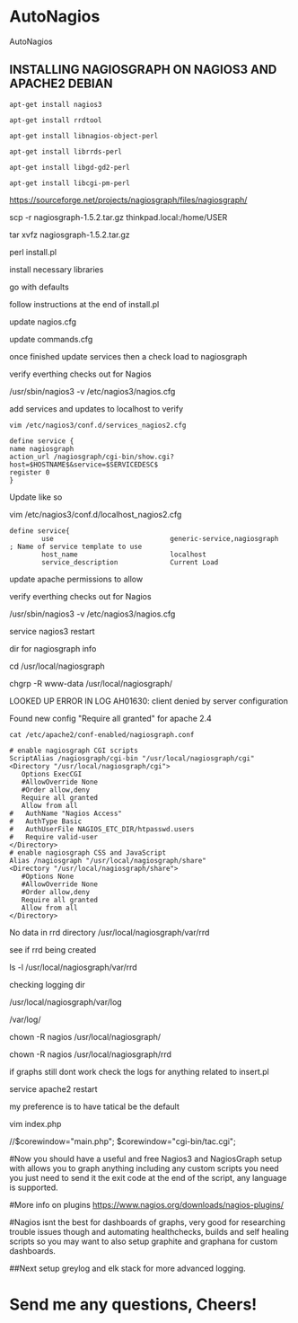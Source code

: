 # AutoNagios

AutoNagios

## INSTALLING NAGIOSGRAPH ON NAGIOS3 AND APACHE2 DEBIAN

```
apt-get install nagios3

apt-get install rrdtool

apt-get install libnagios-object-perl

apt-get install librrds-perl

apt-get install libgd-gd2-perl

apt-get install libcgi-pm-perl
```

https://sourceforge.net/projects/nagiosgraph/files/nagiosgraph/

scp -r nagiosgraph-1.5.2.tar.gz thinkpad.local:/home/USER

tar xvfz nagiosgraph-1.5.2.tar.gz

perl install.pl

install necessary libraries

go with defaults

follow instructions at the end of install.pl

update nagios.cfg

update commands.cfg

once finished update services then a check load to nagiosgraph

verify everthing checks out for Nagios

/usr/sbin/nagios3 -v /etc/nagios3/nagios.cfg


add services and updates to localhost to verify

```
vim /etc/nagios3/conf.d/services_nagios2.cfg

define service {
name nagiosgraph
action_url /nagiosgraph/cgi-bin/show.cgi?host=$HOSTNAME$&service=$SERVICEDESC$
register 0
}
```

Update like so 

vim /etc/nagios3/conf.d/localhost_nagios2.cfg

```
define service{
        use                             generic-service,nagiosgraph       ; Name of service template to use
        host_name                       localhost
        service_description             Current Load
```

update apache permissions to allow

verify everthing checks out for Nagios

/usr/sbin/nagios3 -v /etc/nagios3/nagios.cfg

service nagios3 restart

dir for nagiosgraph info

cd /usr/local/nagiosgraph

chgrp -R www-data /usr/local/nagiosgraph/

LOOKED UP ERROR IN LOG
AH01630: client denied by server configuration

Found new config "Require all granted" for apache 2.4


```
cat /etc/apache2/conf-enabled/nagiosgraph.conf

# enable nagiosgraph CGI scripts
ScriptAlias /nagiosgraph/cgi-bin "/usr/local/nagiosgraph/cgi"
<Directory "/usr/local/nagiosgraph/cgi">
   Options ExecCGI
   #AllowOverride None
   #Order allow,deny
   Require all granted
   Allow from all
#   AuthName "Nagios Access"
#   AuthType Basic
#   AuthUserFile NAGIOS_ETC_DIR/htpasswd.users
#   Require valid-user
</Directory>
# enable nagiosgraph CSS and JavaScript
Alias /nagiosgraph "/usr/local/nagiosgraph/share"
<Directory "/usr/local/nagiosgraph/share">
   #Options None
   #AllowOverride None
   #Order allow,deny
   Require all granted
   Allow from all
</Directory>
```

No data in rrd directory /usr/local/nagiosgraph/var/rrd

see if rrd being created

ls -l /usr/local/nagiosgraph/var/rrd

checking logging dir

/usr/local/nagiosgraph/var/log

/var/log/

chown -R nagios /usr/local/nagiosgraph/

chown -R nagios /usr/local/nagiosgraph/rrd

if graphs still dont work check the logs for anything related to insert.pl

service apache2 restart

my preference is to have tatical be the default

vim index.php

//$corewindow="main.php";
$corewindow="cgi-bin/tac.cgi";

#Now you should have a useful and free Nagios3 and NagiosGraph setup with allows you to graph anything including any custom scripts you need you just need to send it the exit code at the end of the script, any language is supported.

#More info on plugins
https://www.nagios.org/downloads/nagios-plugins/

#Nagios isnt the best for dashboards of graphs, very good for researching trouble issues though and automating healthchecks, builds and self healing scripts so you may want to also setup graphite and graphana for custom dashboards.

##Next setup greylog and elk stack for more advanced logging.

# Send me any questions, Cheers!
